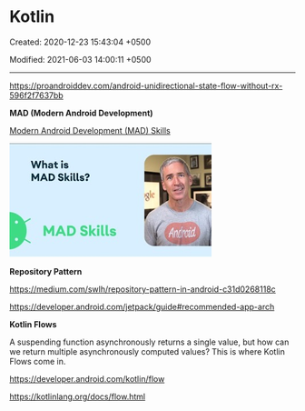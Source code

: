 # Kotlin

Created: 2020-12-23 15:43:04 +0500

Modified: 2021-06-03 14:00:11 +0500

---

<https://proandroiddev.com/android-unidirectional-state-flow-without-rx-596f2f7637bb>



**MAD (Modern Android Development)**

[Modern Android Development (MAD) Skills](https://www.youtube.com/playlist?list=PLWz5rJ2EKKc91i2QT8qfrfKgLNlJiG1z7)



![What is MAD Skills? MAD Skills Andrdd ](media/Android_Kotlin-image1.jpg)



**Repository Pattern**

<https://medium.com/swlh/repository-pattern-in-android-c31d0268118c>

<https://developer.android.com/jetpack/guide#recommended-app-arch>



**Kotlin Flows**

A suspending function asynchronously returns a single value, but how can we return multiple asynchronously computed values? This is where Kotlin Flows come in.



<https://developer.android.com/kotlin/flow>

<https://kotlinlang.org/docs/flow.html>

